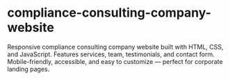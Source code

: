 # compliance-consulting-company-website
Responsive compliance consulting company website built with HTML, CSS, and JavaScript. Features services, team, testimonials, and contact form. Mobile-friendly, accessible, and easy to customize — perfect for corporate landing pages.
